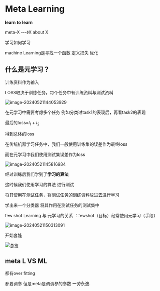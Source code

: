 # Meta Learning

**learn** **to** **learn**

meta-X ---》X about X

学习如何学习

machine Learning是寻找一个函数 定义损失 优化

## 什么是元学习？

训练资料作为输入 

LOSS取决于训练任务，每个任务中有训练资料与测试资料

![image-20240521144053929](http://image.aaaieee.cn/image/image-20240521144053929.png)

在元学习中需要考虑多个任务 例如分类过task1的表现后，再看task2的表现

最后的loss=$l_1$ + $l_2$

得到总体的loss

在传统机器学习任务中，我们一般使用训练集的误差作为最终loss

而在元学习中我们使用测试集误差作为loss

 ![image-20240521145816934](http://image.aaaieee.cn/image/image-20240521145816934.png)

经过训练后我们学到了**学习的算法**

这时候我们使用学习的算法  进行测试

将其使用在测试任务，将测试任务的训练资料放进去进行学习

学出来一个分类器 将其作用在测试任务的测试集中

few shot Learning 与 元学习的关系 ：fewshot（目标）经常使用元学习（手段）

![image-20240521150313091](http://image.aaaieee.cn/image/image-20240521150313091.png)

开始套娃

![总览](http://image.aaaieee.cn/image/image-20240521150440554.png)

## meta L VS ML

都有over fitting

都要调参 但是meta是调调参的参数 一劳永逸

